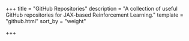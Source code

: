 +++
title = "GitHub Repositories"
description = "A collection of useful GitHub repositories for JAX-based Reinforcement Learning."
template = "github.html"
sort_by = "weight"


+++